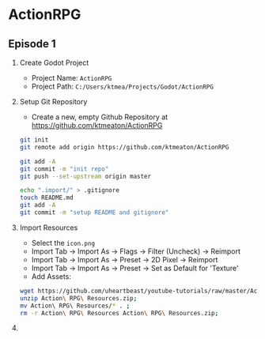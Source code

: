 # ActionRPG

## Episode 1

1. Create Godot Project

   - Project Name: ```ActionRPG```
   - Project Path: ```C:/Users/ktmea/Projects/Godot/ActionRPG```

1. Setup Git Repository

    - Create a new, empty Github Repository at <https://github.com/ktmeaton/ActionRPG>

    ```bash
    git init
    git remote add origin https://github.com/ktmeaton/ActionRPG

    git add -A
    git commit -m "init repo"
    git push --set-upstream origin master

    echo ".import/" > .gitignore
    touch README.md
    git add -A
    git commit -m "setup README and gitignore"
    ```


1. Import Resources

    - Select the ```icon.png```
    - Import Tab -> Import As -> Flags -> Filter (Uncheck) -> Reimport
    - Import Tab -> Import As -> Preset -> 2D Pixel -> Reimport
    - Import Tab -> Import As -> Preset -> Set as Default for 'Texture'
    - Add Assets:

    ```bash
    wget https://github.com/uheartbeast/youtube-tutorials/raw/master/Action%20RPG/Action%20RPG%20Resources.zip ;
    unzip Action\ RPG\ Resources.zip;
    mv Action\ RPG\ Resources/* . ;
    rm -r Action\ RPG\ Resources Action\ RPG\ Resources.zip;
    ```

1.
